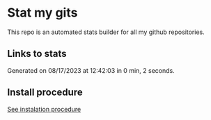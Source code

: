 # Stat my gits

This repo is an automated stats builder for all my github repositories.

## Links to stats


Generated on 08/17/2023 at 12:42:03 in 0 min, 2 seconds.

## Install procedure

[See instalation procedure](./src/install.md)
